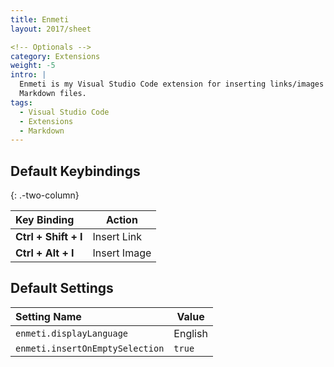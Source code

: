 ```yaml
---
title: Enmeti
layout: 2017/sheet

<!-- Optionals -->
category: Extensions
weight: -5
intro: |
  Enmeti is my Visual Studio Code extension for inserting links/images into
  Markdown files.
tags:
  - Visual Studio Code
  - Extensions
  - Markdown
---
```


## Default Keybindings
{: .-two-column}

| Key Binding          | Action       |
|:---------------------|--------------|
| **Ctrl + Shift + I** | Insert Link  |
| **Ctrl + Alt + I**   | Insert Image |

## Default Settings

| Setting Name                    | Value   |
|:--------------------------------|---------|
| `enmeti.displayLanguage`        | English |
| `enmeti.insertOnEmptySelection` | `true`  |
